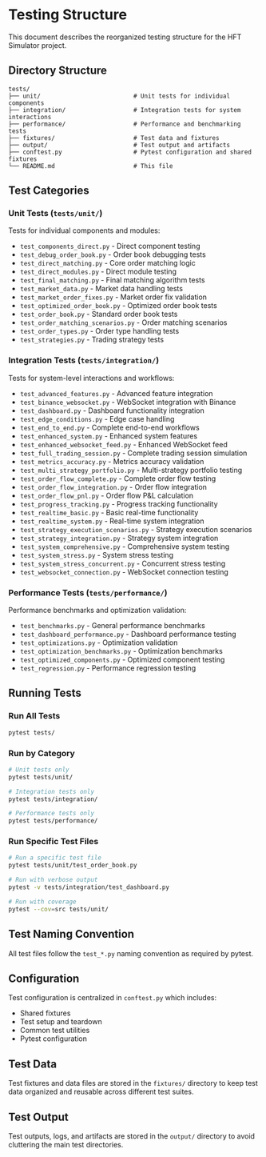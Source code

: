 # Testing Structure

This document describes the reorganized testing structure for the HFT Simulator project.

## Directory Structure

```
tests/
├── unit/                          # Unit tests for individual components
├── integration/                   # Integration tests for system interactions  
├── performance/                   # Performance and benchmarking tests
├── fixtures/                      # Test data and fixtures
├── output/                        # Test output and artifacts
├── conftest.py                    # Pytest configuration and shared fixtures
└── README.md                      # This file
```

## Test Categories

### Unit Tests (`tests/unit/`)
Tests for individual components and modules:
- `test_components_direct.py` - Direct component testing
- `test_debug_order_book.py` - Order book debugging tests
- `test_direct_matching.py` - Core order matching logic
- `test_direct_modules.py` - Direct module testing
- `test_final_matching.py` - Final matching algorithm tests
- `test_market_data.py` - Market data handling tests
- `test_market_order_fixes.py` - Market order fix validation
- `test_optimized_order_book.py` - Optimized order book tests
- `test_order_book.py` - Standard order book tests
- `test_order_matching_scenarios.py` - Order matching scenarios
- `test_order_types.py` - Order type handling tests
- `test_strategies.py` - Trading strategy tests

### Integration Tests (`tests/integration/`)
Tests for system-level interactions and workflows:
- `test_advanced_features.py` - Advanced feature integration
- `test_binance_websocket.py` - WebSocket integration with Binance
- `test_dashboard.py` - Dashboard functionality integration
- `test_edge_conditions.py` - Edge case handling
- `test_end_to_end.py` - Complete end-to-end workflows
- `test_enhanced_system.py` - Enhanced system features
- `test_enhanced_websocket_feed.py` - Enhanced WebSocket feed
- `test_full_trading_session.py` - Complete trading session simulation
- `test_metrics_accuracy.py` - Metrics accuracy validation
- `test_multi_strategy_portfolio.py` - Multi-strategy portfolio testing
- `test_order_flow_complete.py` - Complete order flow testing
- `test_order_flow_integration.py` - Order flow integration
- `test_order_flow_pnl.py` - Order flow P&L calculation
- `test_progress_tracking.py` - Progress tracking functionality
- `test_realtime_basic.py` - Basic real-time functionality
- `test_realtime_system.py` - Real-time system integration
- `test_strategy_execution_scenarios.py` - Strategy execution scenarios
- `test_strategy_integration.py` - Strategy system integration
- `test_system_comprehensive.py` - Comprehensive system testing
- `test_system_stress.py` - System stress testing
- `test_system_stress_concurrent.py` - Concurrent stress testing
- `test_websocket_connection.py` - WebSocket connection testing

### Performance Tests (`tests/performance/`)
Performance benchmarks and optimization validation:
- `test_benchmarks.py` - General performance benchmarks
- `test_dashboard_performance.py` - Dashboard performance testing
- `test_optimizations.py` - Optimization validation
- `test_optimization_benchmarks.py` - Optimization benchmarks
- `test_optimized_components.py` - Optimized component testing
- `test_regression.py` - Performance regression testing

## Running Tests

### Run All Tests
```bash
pytest tests/
```

### Run by Category
```bash
# Unit tests only
pytest tests/unit/

# Integration tests only
pytest tests/integration/

# Performance tests only
pytest tests/performance/
```

### Run Specific Test Files
```bash
# Run a specific test file
pytest tests/unit/test_order_book.py

# Run with verbose output
pytest -v tests/integration/test_dashboard.py

# Run with coverage
pytest --cov=src tests/unit/
```

## Test Naming Convention

All test files follow the `test_*.py` naming convention as required by pytest.

## Configuration

Test configuration is centralized in `conftest.py` which includes:
- Shared fixtures
- Test setup and teardown
- Common test utilities
- Pytest configuration

## Test Data

Test fixtures and data files are stored in the `fixtures/` directory to keep test data organized and reusable across different test suites.

## Test Output

Test outputs, logs, and artifacts are stored in the `output/` directory to avoid cluttering the main test directories.
